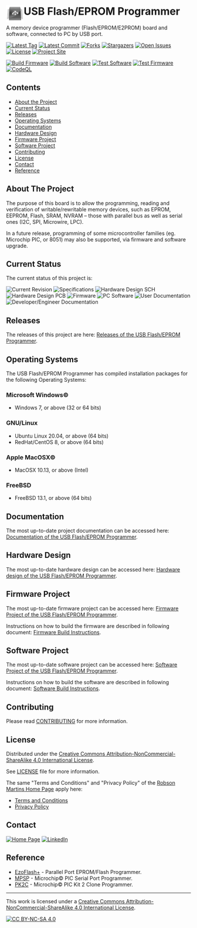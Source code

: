 # <img align="left" src="/images/icon.png" alt="usbflashprog" title="usbflashprog">USB Flash/EPROM Programmer
A memory device programmer (Flash/EPROM/E2PROM) board and software, connected to PC by USB port.

[![Latest Tag][tag-shield]][tag-url] [![Latest Commit][commit-shield]][commit-url] [![Forks][forks-shield]][forks-url] [![Stargazers][stars-shield]][stars-url] [![Open Issues][issues-shield]][issues-url] [![License][license-shield]][license-url] [![Project Site][site-shield]][site-url]

[![Build Firmware][build-firmware-shield]][build-firmware-url]
[![Build Software][build-software-shield]][build-software-url]
[![Test Software][test-software-shield]][test-software-url]
[![Test Firmware][test-firmware-shield]][test-firmware-url]
[![CodeQL][codeql-shield]][codeql-url]

## Contents

* [About the Project](#about-the-project)
* [Current Status](#current-status)
* [Releases](#releases)
* [Operating Systems](#operating-systems)
* [Documentation](#documentation)
* [Hardware Design](#hardware-design)
* [Firmware Project](#firmware-project)
* [Software Project](#software-project)
* [Contributing](#contributing)
* [License](#license)
* [Contact](#contact)
* [Reference](#reference)

## About The Project

The purpose of this board is to allow the programming, reading and verification of writable/rewritable memory devices, such as EPROM, EEPROM, Flash, SRAM, NVRAM – those with parallel bus as well as serial ones (I2C, SPI, Microwire, LPC).

In a future release, programming of some microcontroller families (eg. Microchip PIC, or 8051) may also be supported, via firmware and software upgrade.

## Current Status

The current status of this project is:

![Current Revision](https://img.shields.io/badge/Current%20Version-v0.1.0--rev.F-blue?style=plastic)
![Specifications](https://img.shields.io/badge/Specifications-almost%20stable-green?style=plastic)
![Hardware Design SCH](https://img.shields.io/badge/Hardware%20Design%20(Schematics)-almost%20stable-yellowgreen?style=plastic)
![Hardware Design PCB](https://img.shields.io/badge/Hardware%20Design%20(PCB)-not%20started%20yet-red?style=plastic)
![Firmware](https://img.shields.io/badge/Firmware-unstable-yellow?style=plastic)
![PC Software](https://img.shields.io/badge/PC%20Software-unstable-yellow?style=plastic)
![User Documentation](https://img.shields.io/badge/User%20Documentation-not%20started%20yet-red?style=plastic)
![Developer/Engineer Documentation](https://img.shields.io/badge/Developer%20and%20Engineer%20Documentation-almost%20stable-green?style=plastic)

## Releases

The releases of this project are here: [Releases of the USB Flash/EPROM Programmer](https://github.com/robsonsmartins/usbflashprog/releases).

## Operating Systems

The USB Flash/EPROM Programmer has compiled installation packages for the following Operating Systems:

### Microsoft Windows©

* Windows 7, or above (32 or 64 bits)

### GNU/Linux

* Ubuntu Linux 20.04, or above (64 bits)
* RedHat/CentOS 8, or above (64 bits)

### Apple MacOSX©

* MacOSX 10.13, or above (Intel)

### FreeBSD

* FreeBSD 13.1, or above (64 bits)

## Documentation

The most up-to-date project documentation can be accessed here: [Documentation of the USB Flash/EPROM Programmer](https://robsonsmartins.github.io/usbflashprog/).

## Hardware Design

The most up-to-date hardware design can be accessed here: [Hardware design of the USB Flash/EPROM Programmer](https://github.com/robsonsmartins/usbflashprog/blob/main/hardware/).

## Firmware Project

The most up-to-date firmware project can be accessed here: [Firmware Project of the USB Flash/EPROM Programmer](https://github.com/robsonsmartins/usbflashprog/blob/main/firmware/).

Instructions on how to build the firmware are described in following document: [Firmware Build Instructions](https://github.com/robsonsmartins/usbflashprog/blob/main/firmware/BUILD.md).

## Software Project

The most up-to-date software project can be accessed here: [Software Project of the USB Flash/EPROM Programmer](https://github.com/robsonsmartins/usbflashprog/blob/main/software/).

Instructions on how to build the software are described in following document: [Software Build Instructions](https://github.com/robsonsmartins/usbflashprog/blob/main/software/BUILD.md).

## Contributing

Please read [CONTRIBUTING](https://github.com/robsonsmartins/usbflashprog/blob/main/CONTRIBUTING.md) for more information.

## License

Distributed under the [Creative Commons Attribution-NonCommercial-ShareAlike 4.0 International License][cc-by-nc-sa]. 

See [LICENSE](https://github.com/robsonsmartins/usbflashprog/blob/main/LICENSE) file for more information.

The same "Terms and Conditions" and "Privacy Policy" of the [Robson Martins Home Page](https://www.robsonmartins.com) apply here:

- [Terms and Conditions](https://www.robsonmartins.com/content/policy/terms.php)
- [Privacy Policy](https://www.robsonmartins.com/content/policy/privacy.php)

## Contact

[![Home Page][contact-site-shield]][contact-site-url] [![LinkedIn][contact-linkedin-shield]][contact-linkedin-url]

## Reference
* [EzoFlash+](http://www.ezoflash.com/) - Parallel Port EPROM/Flash Programmer.
* [MPSP](https://mpsp.robsonmartins.com) - Microchip&copy; PIC Serial Port Programmer.
* [PK2C](https://pk2c.robsonmartins.com) - Microchip&copy; PIC Kit 2 Clone Programmer.

---

This work is licensed under a [Creative Commons Attribution-NonCommercial-ShareAlike 4.0 International License][cc-by-nc-sa].

[![CC BY-NC-SA 4.0][cc-by-nc-sa-image]][cc-by-nc-sa]

[cc-by-nc-sa]: http://creativecommons.org/licenses/by-nc-sa/4.0/
[cc-by-nc-sa-image]: https://licensebuttons.net/l/by-nc-sa/4.0/88x31.png

[tag-shield]: https://img.shields.io/github/v/tag/robsonsmartins/usbflashprog?style=plastic
[tag-url]: https://github.com/robsonsmartins/usbflashprog/tags
[commit-shield]: https://img.shields.io/github/last-commit/robsonsmartins/usbflashprog?style=plastic
[commit-url]: https://github.com/robsonsmartins/usbflashprog/graphs/commit-activity
[forks-shield]: https://img.shields.io/github/forks/robsonsmartins/usbflashprog?style=plastic
[forks-url]: https://github.com/robsonsmartins/usbflashprog/network/members
[stars-shield]: https://img.shields.io/github/stars/robsonsmartins/usbflashprog?style=plastic
[stars-url]: https://github.com/robsonsmartins/usbflashprog/stargazers
[issues-shield]: https://img.shields.io/github/issues/robsonsmartins/usbflashprog?style=plastic
[issues-url]: https://github.com/robsonsmartins/usbflashprog/issues
[license-shield]: https://img.shields.io/badge/License-CC%20BY--NC--SA%204.0-lightgrey.svg?style=plastic
[license-url]: https://github.com/robsonsmartins/usbflashprog/blob/master/LICENSE
[site-shield]: https://img.shields.io/badge/project%20site-usbflashprog-orange?style=plastic
[site-url]: https://usbflashprog.robsonmartins.com

[build-firmware-shield]: https://github.com/robsonsmartins/usbflashprog/actions/workflows/firmware.yml/badge.svg?style=plastic
[build-firmware-url]: https://github.com/robsonsmartins/usbflashprog/actions/workflows/firmware.yml
[build-software-shield]: https://github.com/robsonsmartins/usbflashprog/actions/workflows/software.yml/badge.svg?style=plastic
[build-software-url]: https://github.com/robsonsmartins/usbflashprog/actions/workflows/software.yml
[test-firmware-shield]: https://github.com/robsonsmartins/usbflashprog/actions/workflows/test-firmware.yml/badge.svg?style=plastic
[test-firmware-url]: https://github.com/robsonsmartins/usbflashprog/actions/workflows/test-firmware.yml
[test-software-shield]: https://github.com/robsonsmartins/usbflashprog/actions/workflows/test-software.yml/badge.svg?style=plastic
[test-software-url]: https://github.com/robsonsmartins/usbflashprog/actions/workflows/test-software.yml
[codeql-shield]: https://github.com/robsonsmartins/usbflashprog/actions/workflows/codeql-analysis.yml/badge.svg?style=plastic
[codeql-url]:https://github.com/robsonsmartins/usbflashprog/actions/workflows/codeql-analysis.yml

[contact-site-shield]: https://img.shields.io/badge/Home%20Page-robsonmartins.com-green?style=plastic
[contact-site-url]: https://www.robsonmartins.com
[contact-linkedin-shield]: https://img.shields.io/badge/LinkedIn-robsonmartins-blue?style=plastic
[contact-linkedin-url]: https://www.linkedin.com/in/robsonmartins/
